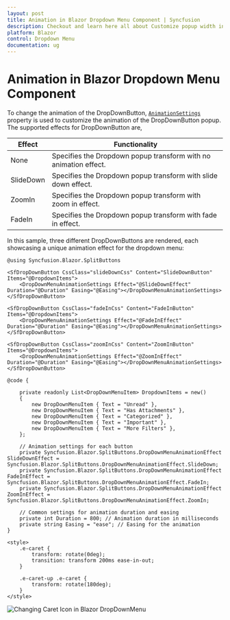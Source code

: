 ```yaml
---
layout: post
title: Animation in Blazor Dropdown Menu Component | Syncfusion
description: Checkout and learn here all about Customize popup width in in Syncfusion Blazor Dropdown Menu component and more.
platform: Blazor
control: Dropdown Menu
documentation: ug
---
```


# Animation in Blazor Dropdown Menu Component

To change the animation of the DropDownButton, [`AnimationSettings`](https://help.syncfusion.com/cr/blazor/Syncfusion.Blazor.SplitButtons.SfDropDownButton.html#Syncfusion_.Blazor.SplitButtons.DropDownMenuAnimationSettings.html)  property is used to customize the animation of the DropDownButton popup. The supported effects for DropDownButton are,

| Effect | Functionality |
| ------------ | ----------------------- |
| None | Specifies the Dropdown popup transform with no animation effect. |
| SlideDown | Specifies the Dropdown popup transform with slide down effect. |
| ZoomIn | Specifies the Dropdown popup transform with zoom in effect. |
| FadeIn | Specifies the Dropdown popup transform with fade in effect. |

In this sample, three different DropDownButtons are rendered, each showcasing a unique animation effect for the dropdown menu:

```cshtml
@using Syncfusion.Blazor.SplitButtons

<SfDropDownButton CssClass="slideDownCss" Content="SlideDownButton" Items="@DropdownItems">
    <DropDownMenuAnimationSettings Effect="@SlideDownEffect" Duration="@Duration" Easing="@Easing"></DropDownMenuAnimationSettings>
</SfDropDownButton>

<SfDropDownButton CssClass="fadeInCss" Content="FadeInButton" Items="@DropdownItems">
    <DropDownMenuAnimationSettings Effect="@FadeInEffect" Duration="@Duration" Easing="@Easing"></DropDownMenuAnimationSettings>
</SfDropDownButton>

<SfDropDownButton CssClass="zoomInCss" Content="ZoomInButton" Items="@DropdownItems">
    <DropDownMenuAnimationSettings Effect="@ZoomInEffect" Duration="@Duration" Easing="@Easing"></DropDownMenuAnimationSettings>
</SfDropDownButton>

@code {

    private readonly List<DropDownMenuItem> DropdownItems = new()
    {
        new DropDownMenuItem { Text = "Unread" },
        new DropDownMenuItem { Text = "Has Attachments" },
        new DropDownMenuItem { Text = "Categorized" },
        new DropDownMenuItem { Text = "Important" },
        new DropDownMenuItem { Text = "More Filters" },
    };

    // Animation settings for each button
    private Syncfusion.Blazor.SplitButtons.DropDownMenuAnimationEffect SlideDownEffect = Syncfusion.Blazor.SplitButtons.DropDownMenuAnimationEffect.SlideDown;
    private Syncfusion.Blazor.SplitButtons.DropDownMenuAnimationEffect FadeInEffect = Syncfusion.Blazor.SplitButtons.DropDownMenuAnimationEffect.FadeIn;
    private Syncfusion.Blazor.SplitButtons.DropDownMenuAnimationEffect ZoomInEffect = Syncfusion.Blazor.SplitButtons.DropDownMenuAnimationEffect.ZoomIn;

    // Common settings for animation duration and easing
    private int Duration = 800; // Animation duration in milliseconds
    private string Easing = "ease"; // Easing for the animation
}

<style>
    .e-caret {
        transform: rotate(0deg);
        transition: transform 200ms ease-in-out;
    }

    .e-caret-up .e-caret {
        transform: rotate(180deg);
    }
</style>

```



![Changing Caret Icon in Blazor DropDownMenu](./../images/blazor-dropdownmenu-caret-icon.png)